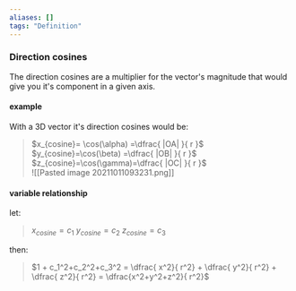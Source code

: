 ```yaml
---
aliases: []
tags: "Definition"
---
```

### Direction cosines

The direction cosines are a multiplier for the vector's magnitude that would give you it's component in a given axis.

#### example
With a 3D vector it's direction cosines would be:
> $x_{cosine}= \cos(\alpha) =\dfrac{ |OA| }{ r }$
> $y_{cosine}=\cos(\beta) =\dfrac{ |OB| }{ r }$
> $z_{cosine}=\cos(\gamma)=\dfrac{ |OC| }{ r }$ <br/>
> ![[Pasted image 20211011093231.png]]

#### variable relationship

let:
> $x_{cosine}=c_1$
> $y_{cosine}=c_2$
> $z_{cosine}=c_3$

then:
> $1 + c_1^2+c_2^2+c_3^2 = \dfrac{ x^2}{ r^2} + \dfrac{ y^2}{ r^2} + \dfrac{ z^2}{ r^2} = \dfrac{x^2+y^2+z^2}{ r^2}$